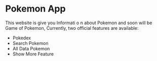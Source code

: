 # Pokemon App

This website is give you Informati o n about Pokemon and soon will be Game of Pokemon,
Currently, two official features are available:

- Pokedex
- Search Pokemon
- All Data Pokemon
- Show More Feature

